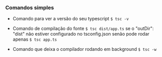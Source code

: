 ### Comandos simples

- Comando para ver a versão do seu typescript
`$ tsc -v` 

- Comando de compilação do fonte
`$ tsc dist/app.ts` se o "outDir": "dist" não estiver configurado no tsconfig.json senão pode rodar apenas
`$ tsc app.ts`

- Comando que deixa o compilador rodando em background
`$ tsc -w` 
